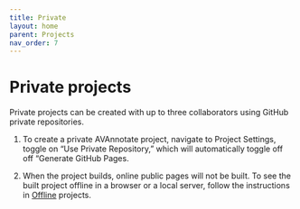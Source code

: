 ```yaml
---
title: Private
layout: home
parent: Projects
nav_order: 7
---
```


# Private projects 

Private projects can be created with up to three collaborators using GitHub private repositories.

1. To create a private AVAnnotate project, navigate to Project Settings, toggle on “Use Private Repository,” which will automatically toggle off off “Generate GitHub Pages.

2. When the project builds, online public pages will not be built. To see the built project offline in a browser or a local server, follow the instructions in [Offline](https://avannotate.github.io/documentation/pages/offline/) projects. 
